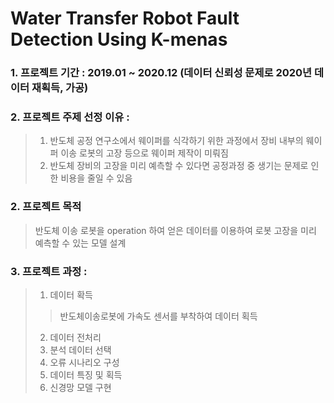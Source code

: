 # Water Transfer Robot Fault Detection Using K-menas
### 1. 프로젝트 기간 : 2019.01 ~ 2020.12 (데이터 신뢰성 문제로 2020년 데이터 재획득, 가공) 
### 2. 프로젝트 주제 선정 이유 : 
> 1. 반도체 공정 연구소에서 웨이퍼를 식각하기 위한 과정에서 장비 내부의 웨이퍼 이송 로봇의 고장 등으로 웨이퍼 제작이 미뤄짐
> 2. 반도체 장비의 고장을 미리 예측할 수 있다면 공정과정 중 생기는 문제로 인한 비용을 줄일 수 있음

### 2. 프로젝트 목적
> 반도체 이송 로봇을 operation 하여 얻은 데이터를 이용하여 로봇 고장을 미리 예측할 수 있는 모델 설계

### 3. 프로젝트 과정 : 
> 1. 데이터 확득<br>
  >> 반도체이송로봇에 가속도 센서를 부착하여 데이터 획득
> 2. 데이터 전처리
> 3. 분석 데이터 선택
> 4. 오류 시나리오 구성
> 5. 데이터 특징 및 획득
> 6. 신경망 모델 구현
